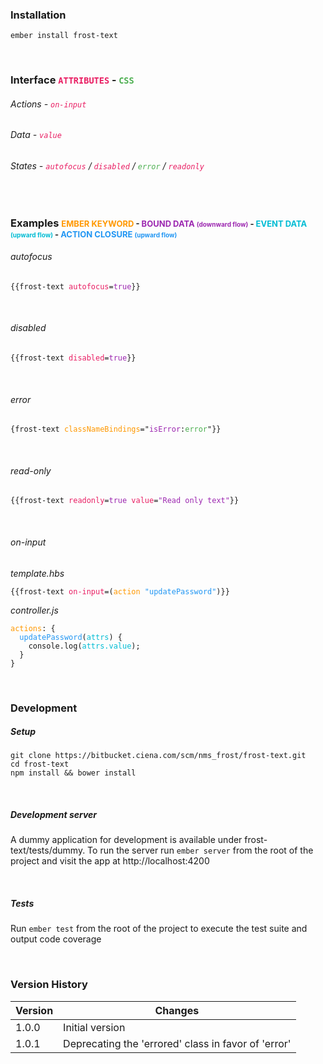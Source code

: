 ### Installation
<pre><code>ember install frost-text</code></pre>

<br>

### Interface <font size=3><font color='#E91E63'>`ATTRIBUTES`</font> - <font color='#4CAF50'>`CSS`</font></font>
###### Actions - <font color='#E91E63'>`on-input`</font>
###### Data - <font color='#E91E63'>`value`</font>
###### States - <font color='#E91E63'>`autofocus`</font> / <font color='#E91E63'>`disabled`</font> / <font color='#4CAF50'>`error`</font> / <font color='#E91E63'>`readonly`</font>

<br>

### Examples <font size=2><font color='#FF9800'>EMBER KEYWORD</font> - <font color='#9C27B0'>BOUND DATA <font size=1>(downward flow)</font></font> - <font color='#00BCD4'>EVENT DATA <font size=1>(upward flow)</font></font> - <font color='#2196f3'>ACTION CLOSURE <font size=1>(upward flow)</font></font></font>
###### autofocus
<pre><code>{{frost-text <font color='#E91E63'>autofocus</font>=<font color='#9C27B0'>true</font>}}</code></pre>

<br>

###### disabled
<pre><code>{{frost-text <font color='#E91E63'>disabled</font>=<font color='#9C27B0'>true</font>}}</code></pre>

<br>

###### error
<pre><code>{frost-text <font color='#FF9800'>classNameBindings</font>="<font color='#9C27B0'>isError</font>:<font color='#4CAF50'>error</font>"}}</code></pre>

<br>

###### read-only
<pre><code>{{frost-text <font color='#E91E63'>readonly</font>=<font color='#9C27B0'>true</font> <font color='#E91E63'>value</font>=<font color='#9C27B0'>"Read only text"</font>}}</code></pre>

<br>

###### on-input
_template.hbs_
<pre><code>{{frost-text <font color='#E91E63'>on-input</font>=(<font color='#FF9800'>action</font> <font color='#2196f3'>"updatePassword"</font>)}}</code></pre>

_controller.js_
<pre><code><font color='#FF9800'>actions</font>: {
  <font color='#2196f3'>updatePassword</font>(<font color='#00BCD4'>attrs</font>) {
    console.log(<font color='#00BCD4'>attrs.value</font>);
  }
}</code></pre>

<br>

### Development

##### Setup
<pre><code>git clone https://bitbucket.ciena.com/scm/nms_frost/frost-text.git
cd frost-text
npm install && bower install
</code></pre>

<br>

##### Development server
A dummy application for development is available under frost-text/tests/dummy.
To run the server run `ember server` from the root of the project and visit the app at http://localhost:4200

<br>

##### Tests
Run `ember test` from the root of the project to execute the test suite and output code coverage

<br>

### Version History

|Version |Changes |
|--------|--------|
|1.0.0   |Initial version |
|1.0.1   |Deprecating the 'errored' class in favor of 'error' |   
